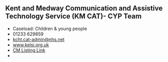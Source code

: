 
## Kent and Medway Communication and Assistive Technology Service (KM CAT)- CYP Team

- Caseload: Children & young people 
- <i class="fa fa-phone"></i> 01233 629859
- <i class="fa fa-envelope"></i> <a href="mailto:kcht.cat-admin@nhs.net">kcht.cat-admin@nhs.net</a>
- <i class="fa fa-home"></i> [www.kelsi.org.uk ](www.kelsi.org.uk )
- [CM Listing Link](http://www.communicationmatters.org.uk/contact-assessment-service/km-cat-children-and-young-people)
- 
